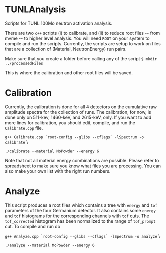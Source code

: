 # TUNLAnalysis
Scripts for TUNL 100Mo neutron activation analysis.

There are two `c++` scripts (i) to calibrate, and (ii) to reduce root files -- from mvme -- to higher level analysis. You will need `ROOT` on your system to compile and run the scripts. Currently, the scripts are setup to work on files that are a collection of (Material, NeutronEnergy) run pairs. 

Make sure that you create a folder before calling any of the script
``` $ mkdir ../processedFiles ```

This is where the calibration and other root files will be saved.

# Calibration

Currently, the calibration is done for all 4 detectors on the cumulative raw amplitude spectra for the collection of runs. The calibration, for now, is done only on 511-kev, 1460-keV, and 2615-keV, only. If you want to add more lines for calibration, you should edit, compile, and run the `Calibrate.cpp` file. 

``` g++ Calibrate.cpp `root-config --glibs --cflags` -lSpectrum -o calibrate ``` \\

```./calibrate --material MoPowder --energy 6```

Note that not all material energy combinations are possible. Please refer to spreadsheet to make sure you know what files you are processing. You can also make your own list with the right run numbers. 

# Analyze 

This script produces a root files which contains a tree with `energy` and `tof` parameters of the four Germanium detector. It also contains some `energy` and `tof` histograms for the corresponding channels with `tof` cuts. The `tof_corrected` histogram has been normalized to the range of `tof_prompt` cut. To compile and run do 

``` g++ Analyze.cpp `root-config --glibs --cflags` -lSpectrum -o analyze ``` \\

```./analyze --material MoPowder --energy 6```



